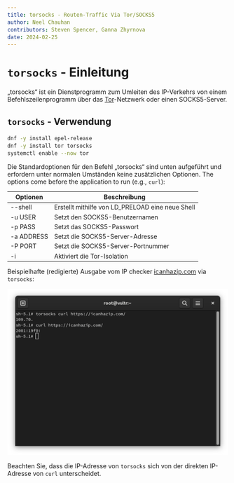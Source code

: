 ```yaml
---
title: torsocks - Routen-Traffic Via Tor/SOCKS5
author: Neel Chauhan
contributors: Steven Spencer, Ganna Zhyrnova
date: 2024-02-25
---
```


# `torsocks` - Einleitung

„torsocks“ ist ein Dienstprogramm zum Umleiten des IP-Verkehrs von einem Befehlszeilenprogramm über das [Tor](https://www.torproject.org/)-Netzwerk oder einen SOCKS5-Server.

## `torsocks` - Verwendung

```bash
dnf -y install epel-release
dnf -y install tor torsocks
systemctl enable --now tor
```

Die Standardoptionen für den Befehl „torsocks“ sind unten aufgeführt und erfordern unter normalen Umständen keine zusätzlichen Optionen. The options come before the application to run (e.g., `curl`):

| Optionen   | Beschreibung                                                            |
| ---------- | ----------------------------------------------------------------------- |
| --shell    | Erstellt mithilfe von LD\_PRELOAD eine neue Shell |
| -u USER    | Setzt den SOCKS5-Benutzernamen                                          |
| -p PASS    | Setzt das SOCKS5-Passwort                                               |
| -a ADDRESS | Setzt die SOCKS5-Server-Adresse                                         |
| -P PORT    | Setzt die SOCKS5-Server-Portnummer                                      |
| -i         | Aktiviert die Tor-Isolation                                             |

Beispielhafte (redigierte) Ausgabe vom IP checker [icanhazip.com](https://icanhazip.com/) via `torsocks`:

![torsocks output](./images/torsocks.png)

Beachten Sie, dass die IP-Adresse von `torsocks` sich von der direkten IP-Adresse von `curl` unterscheidet.

